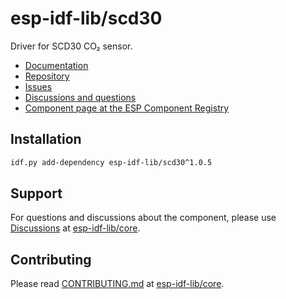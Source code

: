 # esp-idf-lib/scd30

Driver for SCD30 CO₂ sensor.

* [Documentation](https://esp-idf-lib.github.io/scd30/)
* [Repository](https://github.com/esp-idf-lib/scd30)
* [Issues](https://github.com/esp-idf-lib/scd30/issues)
* [Discussions and questions](https://github.com/esp-idf-lib/core/discussions)
* [Component page at the ESP Component Registry](https://components.espressif.com/components/esp-idf-lib/scd30)

## Installation

```sh
idf.py add-dependency esp-idf-lib/scd30^1.0.5
```

## Support

For questions and discussions about the component, please use
[Discussions](https://github.com/esp-idf-lib/core/discussions)
at [esp-idf-lib/core](https://github.com/esp-idf-lib/core).

## Contributing

Please read [CONTRIBUTING.md](https://github.com/esp-idf-lib/core/blob/main/CONTRIBUTING.md)
at [esp-idf-lib/core](https://github.com/esp-idf-lib/core).
